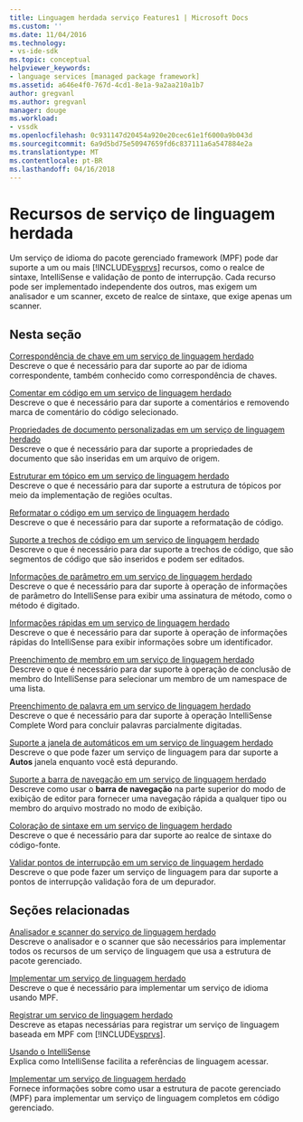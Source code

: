 ```yaml
---
title: Linguagem herdada serviço Features1 | Microsoft Docs
ms.custom: ''
ms.date: 11/04/2016
ms.technology:
- vs-ide-sdk
ms.topic: conceptual
helpviewer_keywords:
- language services [managed package framework]
ms.assetid: a646e4f0-767d-4cd1-8e1a-9a2aa210a1b7
author: gregvanl
ms.author: gregvanl
manager: douge
ms.workload:
- vssdk
ms.openlocfilehash: 0c931147d20454a920e20cec61e1f6000a9b043d
ms.sourcegitcommit: 6a9d5bd75e50947659fd6c837111a6a547884e2a
ms.translationtype: MT
ms.contentlocale: pt-BR
ms.lasthandoff: 04/16/2018
---
```

# <a name="legacy-language-service-features"></a>Recursos de serviço de linguagem herdada
Um serviço de idioma do pacote gerenciado framework (MPF) pode dar suporte a um ou mais [!INCLUDE[vsprvs](../../code-quality/includes/vsprvs_md.md)] recursos, como o realce de sintaxe, IntelliSense e validação de ponto de interrupção. Cada recurso pode ser implementado independente dos outros, mas exigem um analisador e um scanner, exceto de realce de sintaxe, que exige apenas um scanner.  
  
## <a name="in-this-section"></a>Nesta seção  
 [Correspondência de chave em um serviço de linguagem herdado](../../extensibility/internals/brace-matching-in-a-legacy-language-service.md)  
 Descreve o que é necessário para dar suporte ao par de idioma correspondente, também conhecido como correspondência de chaves.  
  
 [Comentar em código em um serviço de linguagem herdado](../../extensibility/internals/commenting-code-in-a-legacy-language-service.md)  
 Descreve o que é necessário para dar suporte a comentários e removendo marca de comentário do código selecionado.  
  
 [Propriedades de documento personalizadas em um serviço de linguagem herdado](../../extensibility/internals/custom-document-properties-in-a-legacy-language-service.md)  
 Descreve o que é necessário para dar suporte a propriedades de documento que são inseridas em um arquivo de origem.  
  
 [Estruturar em tópico em um serviço de linguagem herdado](../../extensibility/internals/outlining-in-a-legacy-language-service.md)  
 Descreve o que é necessário para dar suporte a estrutura de tópicos por meio da implementação de regiões ocultas.  
  
 [Reformatar o código em um serviço de linguagem herdado](../../extensibility/internals/reformatting-code-in-a-legacy-language-service.md)  
 Descreve o que é necessário para dar suporte a reformatação de código.  
  
 [Suporte a trechos de código em um serviço de linguagem herdado](../../extensibility/internals/support-for-code-snippets-in-a-legacy-language-service.md)  
 Descreve o que é necessário para dar suporte a trechos de código, que são segmentos de código que são inseridos e podem ser editados.  
  
 [Informações de parâmetro em um serviço de linguagem herdado](../../extensibility/internals/parameter-info-in-a-legacy-language-service2.md)  
 Descreve o que é necessário para dar suporte à operação de informações de parâmetro do IntelliSense para exibir uma assinatura de método, como o método é digitado.  
  
 [Informações rápidas em um serviço de linguagem herdado](../../extensibility/internals/quick-info-in-a-legacy-language-service.md)  
 Descreve o que é necessário para dar suporte à operação de informações rápidas do IntelliSense para exibir informações sobre um identificador.  
  
 [Preenchimento de membro em um serviço de linguagem herdado](../../extensibility/internals/member-completion-in-a-legacy-language-service.md)  
 Descreve o que é necessário para dar suporte à operação de conclusão de membro do IntelliSense para selecionar um membro de um namespace de uma lista.  
  
 [Preenchimento de palavra em um serviço de linguagem herdado](../../extensibility/internals/word-completion-in-a-legacy-language-service.md)  
 Descreve o que é necessário para dar suporte à operação IntelliSense Complete Word para concluir palavras parcialmente digitadas.  
  
 [Suporte a janela de automáticos em um serviço de linguagem herdado](../../extensibility/internals/support-for-the-autos-window-in-a-legacy-language-service.md)  
 Descreve o que pode fazer um serviço de linguagem para dar suporte a **Autos** janela enquanto você está depurando.  
  
 [Suporte a barra de navegação em um serviço de linguagem herdado](../../extensibility/internals/support-for-the-navigation-bar-in-a-legacy-language-service.md)  
 Descreve como usar o **barra de navegação** na parte superior do modo de exibição de editor para fornecer uma navegação rápida a qualquer tipo ou membro do arquivo mostrado no modo de exibição.  
  
 [Coloração de sintaxe em um serviço de linguagem herdado](../../extensibility/internals/syntax-colorizing-in-a-legacy-language-service.md)  
 Descreve o que é necessário para dar suporte ao realce de sintaxe do código-fonte.  
  
 [Validar pontos de interrupção em um serviço de linguagem herdado](../../extensibility/internals/validating-breakpoints-in-a-legacy-language-service.md)  
 Descreve o que pode fazer um serviço de linguagem para dar suporte a pontos de interrupção validação fora de um depurador.  
  
## <a name="related-sections"></a>Seções relacionadas  
 [Analisador e scanner do serviço de linguagem herdado](../../extensibility/internals/legacy-language-service-parser-and-scanner.md)  
 Descreve o analisador e o scanner que são necessários para implementar todos os recursos de um serviço de linguagem que usa a estrutura de pacote gerenciado.  
  
 [Implementar um serviço de linguagem herdado](../../extensibility/internals/implementing-a-legacy-language-service2.md)  
 Descreve o que é necessário para implementar um serviço de idioma usando MPF.  
  
 [Registrar um serviço de linguagem herdado](../../extensibility/internals/registering-a-legacy-language-service1.md)  
 Descreve as etapas necessárias para registrar um serviço de linguagem baseada em MPF com [!INCLUDE[vsprvs](../../code-quality/includes/vsprvs_md.md)].  
  
 [Usando o IntelliSense](../../ide/using-intellisense.md)  
 Explica como IntelliSense facilita a referências de linguagem acessar.  
  
 [Implementar um serviço de linguagem herdado](../../extensibility/internals/implementing-a-legacy-language-service1.md)  
 Fornece informações sobre como usar a estrutura de pacote gerenciado (MPF) para implementar um serviço de linguagem completos em código gerenciado.